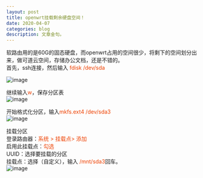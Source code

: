 ```yaml
---
layout: post
title: openwrt挂载剩余硬盘空间！
date: 2020-04-07
categories: blog
description: 文章金句。
---
```



  软路由用的是60G的固态硬盘，而openwrt占用的空间很少，将剩下的空间划分出来，做可道云空间，存储办公文档，还是不错的。  
  首先，ssh连接，然后输入 <font color=#EE4000>fdisk /dev/sda</font>

  ![image](https://i.loli.net/2020/04/07/ZRkH4x2NMd5pLqn.png)

  继续输入<font color=#EE4000>w</font>，保存分区表  
  ![image](https://i.loli.net/2020/04/07/pSFH3V6NW7ODBKX.png)

  开始格式化分区，输入<font color=#EE4000>mkfs.ext4 /dev/sda3</font>  
  ![image](https://i.loli.net/2020/04/07/LimlMRvkJ87bszC.png)

  挂载分区  
  登录路由器：<font color=#EE4000>系统 > 挂载点> 添加</font>  
  启用此挂载点：<font color=#EE4000>勾选</font>  
  UUID：选择要挂载的分区  
  挂载点：选择（自定义），输入 <font color=#EE4000>/mnt/sda3</font>回车。    
  ![image](https://i.loli.net/2020/04/07/yMx3zF9g1Jan5Eu.png)








